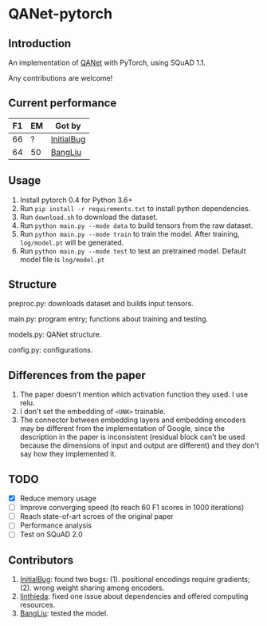 # QANet-pytorch

## Introduction

An implementation of [QANet](https://arxiv.org/pdf/1804.09541.pdf) with PyTorch, using SQuAD 1.1. 

Any contributions are welcome!

## Current performance

| F1 | EM | Got by |
|----|----|--------|
| 66 | ?  | [InitialBug](https://github.com/InitialBug)|
| 64 | 50 | [BangLiu](https://github.com/BangLiu)|

## Usage

1. Install pytorch 0.4 for Python 3.6+
2. Run `pip install -r requirements.txt` to install python dependencies.
3. Run `download.sh` to download the dataset.
4. Run `python main.py --mode data` to build tensors from the raw dataset.
5. Run `python main.py --mode train` to train the model. After training, `log/model.pt` will be generated.
6. Run `python main.py --mode test` to test an pretrained model. Default model file is `log/model.pt`

## Structure
preproc.py: downloads dataset and builds input tensors.

main.py: program entry; functions about training and testing.

models.py: QANet structure.

config.py: configurations.

## Differences from the paper

1. The paper doesn't mention which activation function they used. I use relu.
2. I don't set the embedding of `<UNK>` trainable.
3. The connector between embedding layers and embedding encoders may be different from the implementation of Google, since the description in the paper is inconsistent (residual block can't be used because the dimensions of input and output are different) and they don't say how they implemented it.

## TODO

- [x] Reduce memory usage
- [ ] Improve converging speed (to reach 60 F1 scores in 1000 iterations)
- [ ] Reach state-of-art scroes of the original paper
- [ ] Performance analysis
- [ ] Test on SQuAD 2.0

## Contributors
1. [InitialBug](https://github.com/InitialBug): found two bugs: (1). positional encodings require gradients; (2). wrong weight sharing among encoders.
2. [linthieda](https://github.com/linthieda): fixed one issue about dependencies and offered computing resources.
3. [BangLiu](https://github.com/BangLiu): tested the model.
